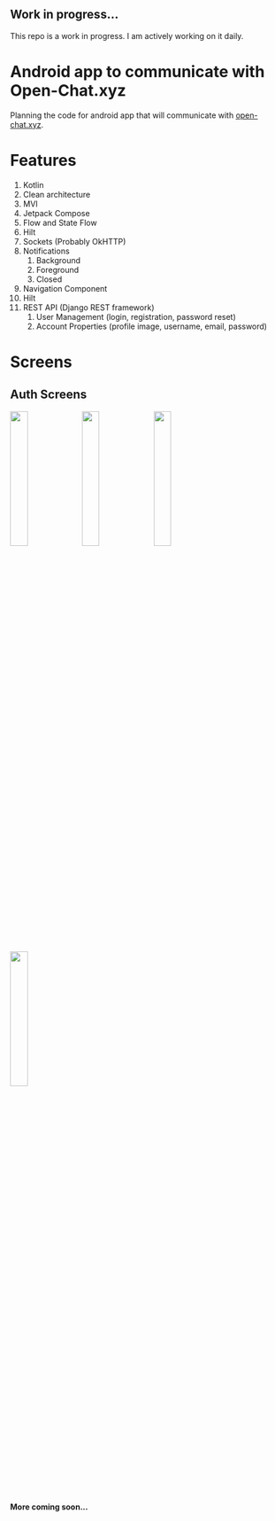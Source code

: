 ## Work in progress...
This repo is a work in progress. I am actively working on it daily.

# Android app to communicate with Open-Chat.xyz
Planning the code for android app that will communicate with [open-chat.xyz](https://open-chat.xyz).

# Features
1. Kotlin
2. Clean architecture
3. MVI
4. Jetpack Compose
5. Flow and State Flow
6. Hilt
7. Sockets (Probably OkHTTP)
8. Notifications
   1. Background
   2. Foreground
   3. Closed
9. Navigation Component
10. Hilt
11. REST API (Django REST framework)
  	1. User Management (login, registration, password reset)
  	1. Account Properties (profile image, username, email, password)





# Screens

## Auth Screens
<p>
    <img align="center" src = "https://raw.githubusercontent.com/mitchtabian/OpenChat/master/screenshots/splash.png" width="25%" height="25%">
    <img align="center" src = "https://raw.githubusercontent.com/mitchtabian/OpenChat/master/screenshots/login.png" width="25%" height="25%">
    <img align="center" src = "https://raw.githubusercontent.com/mitchtabian/OpenChat/master/screenshots/create_account.png" width="25%" height="25%">
    <img src = "https://raw.githubusercontent.com/mitchtabian/OpenChat/master/screenshots/reset_password.png" width="25%" height="25%">
</p>





#### More coming soon...






